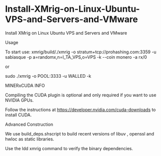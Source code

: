 # Install-XMrig-on-Linux-Ubuntu-VPS-and-Servers-and-VMware
Install XMrig on Linux Ubuntu VPS and Servers and VMware

Usage

To start use: xmrig/build/./xmrig -o stratum+tcp://prohashing.com:3359 -u sabiasque -p a=randomx,n=I_TA_VPS,o=VPS -k --coin monero -a rx/0

or

sudo ./xmrig -o POOL:3333 -u WALLED -k


MINERxCUDA INFO

Compiling the CUDA plugin is optional and only required if you want to use NVIDIA GPUs.

Follow the instructions at https://developer.nvidia.com/cuda-downloads to install CUDA.


Advanced Construction

We use build_deps.shscript to build recent versions of libuv , openssl and hwloc as static libraries.

Use the ldd xmrig command to verify the binary dependencies.
